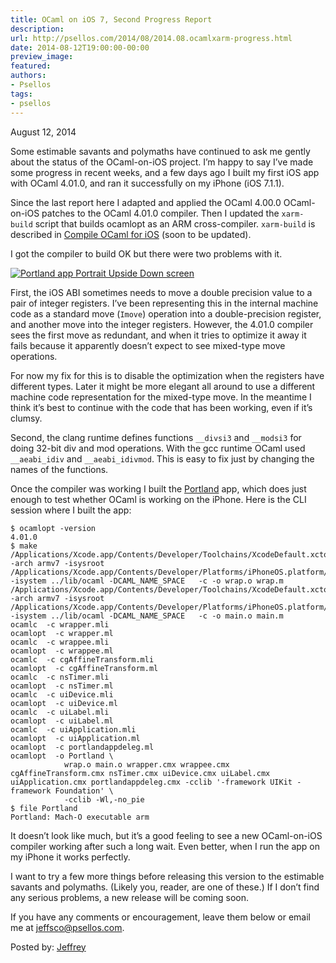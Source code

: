 ```yaml
---
title: OCaml on iOS 7, Second Progress Report
description:
url: http://psellos.com/2014/08/2014.08.ocamlxarm-progress.html
date: 2014-08-12T19:00:00-00:00
preview_image:
featured:
authors:
- Psellos
tags:
- psellos
---
```


<div class="date">August 12, 2014</div>

<p>Some estimable savants and polymaths have continued to ask me gently about the status of the OCaml-on-iOS project. I&rsquo;m happy to say I&rsquo;ve made some progress in recent weeks, and a few days ago I built my first iOS app with OCaml 4.01.0, and ran it successfully on my iPhone (iOS 7.1.1).</p>

<p>Since the last report here I adapted and applied the  OCaml 4.00.0 OCaml-on-iOS patches to the OCaml 4.01.0 compiler. Then I updated the <code>xarm-build</code> script that builds ocamlopt as an ARM cross-compiler. <code>xarm-build</code> is described in <a href="http://psellos.com/ocaml/compile-to-iphone.html">Compile OCaml for iOS</a> (soon to be updated).</p>

<p>I got the compiler to build OK but there were two problems with it.</p>

<div class="flowaroundimg" style="margin-top: 1.0em;">
<a href="http://psellos.com/ocaml/example-app-portland.html"><img src="http://psellos.com/images/portland-upside-p3.png" alt="Portland app Portrait Upside Down screen"/></a>
</div>

<p>First, the iOS ABI sometimes needs to move a double precision value to a pair of integer registers. I&rsquo;ve been representing this in the internal machine code as a standard move (<code>Imove</code>) operation into a double-precision register, and another move into the integer registers. However, the 4.01.0 compiler sees the first move as redundant, and when it tries to optimize it away it fails because it apparently doesn&rsquo;t expect to see mixed-type move operations.</p>

<p>For now my fix for this is to disable the optimization when the registers have different types. Later it might be more elegant all around to use a different machine code representation for the mixed-type move. In the meantime I think it&rsquo;s best to continue with the code that has been working, even if it&rsquo;s clumsy.</p>

<p>Second, the clang runtime defines functions <code>__divsi3</code> and <code>__modsi3</code> for doing 32-bit div and mod operations. With the gcc runtime OCaml used <code>__aeabi_idiv</code> and <code>__aeabi_idivmod</code>. This is easy to fix just by changing the names of the functions.</p>

<p>Once the compiler was working I built the <a href="http://psellos.com/ocaml/example-app-portland.html">Portland</a> app, which does just enough to test whether OCaml is working on the iPhone. Here is the CLI session where I built the app:</p>

<pre><code>$ ocamlopt -version
4.01.0
$ make
/Applications/Xcode.app/Contents/Developer/Toolchains/XcodeDefault.xctoolchain/usr/bin/cc -arch armv7 -isysroot /Applications/Xcode.app/Contents/Developer/Platforms/iPhoneOS.platform/Developer/SDKs/iPhoneOS7.1.sdk -isystem ../lib/ocaml -DCAML_NAME_SPACE   -c -o wrap.o wrap.m
/Applications/Xcode.app/Contents/Developer/Toolchains/XcodeDefault.xctoolchain/usr/bin/cc -arch armv7 -isysroot /Applications/Xcode.app/Contents/Developer/Platforms/iPhoneOS.platform/Developer/SDKs/iPhoneOS7.1.sdk -isystem ../lib/ocaml -DCAML_NAME_SPACE   -c -o main.o main.m
ocamlc  -c wrapper.mli
ocamlopt  -c wrapper.ml
ocamlc  -c wrappee.mli
ocamlopt  -c wrappee.ml
ocamlc  -c cgAffineTransform.mli
ocamlopt  -c cgAffineTransform.ml
ocamlc  -c nsTimer.mli
ocamlopt  -c nsTimer.ml
ocamlc  -c uiDevice.mli
ocamlopt  -c uiDevice.ml
ocamlc  -c uiLabel.mli
ocamlopt  -c uiLabel.ml
ocamlc  -c uiApplication.mli
ocamlopt  -c uiApplication.ml
ocamlopt  -c portlandappdeleg.ml
ocamlopt  -o Portland \
            wrap.o main.o wrapper.cmx wrappee.cmx cgAffineTransform.cmx nsTimer.cmx uiDevice.cmx uiLabel.cmx uiApplication.cmx portlandappdeleg.cmx -cclib '-framework UIKit -framework Foundation' \
            -cclib -Wl,-no_pie
$ file Portland
Portland: Mach-O executable arm</code></pre>

<p>It doesn&rsquo;t look like much, but it&rsquo;s a good feeling to see a new OCaml-on-iOS compiler working after such a long wait. Even better, when I run the app on my iPhone it works perfectly.</p>

<p>I want to try a few more things before releasing this version to the estimable savants and polymaths. (Likely you, reader, are one of these.) If I don&rsquo;t find any serious problems, a new release will be coming soon.</p>

<p>If you have any comments or encouragement, leave them below or email me at <a href="mailto:jeffsco@psellos.com">jeffsco@psellos.com</a>.</p>

<p>Posted by: <a href="http://psellos.com/aboutus.html#jeffreya.scofieldphd">Jeffrey</a></p>

<p></p>


